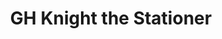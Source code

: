---
title: "GH Knight the Stationer"
url: /cirencester/gh-knight-the-stationer/
shop: office supplies
---